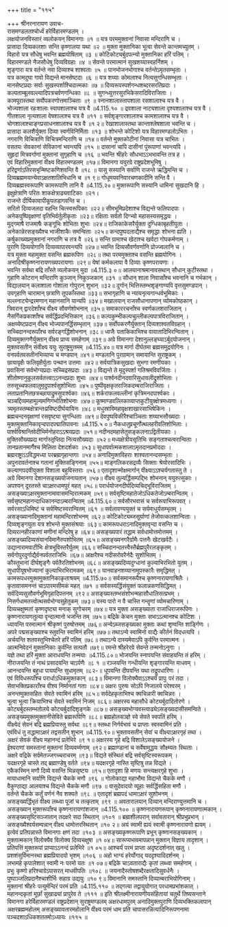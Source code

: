 +++
title = "११५"

+++
श्रीनरनारायण उवाच-  
रासमण्डलतश्चोर्ध्वं हरेर्विहारमण्डलम् ।  
लक्षयोजनविस्तारं व्यलोकयन् विमानगाः ॥१ ॥
यत्र परममुक्तानां निवासा मन्दिराणि च ।  
प्रासादा दिव्यकलशाः सन्ति कृष्णालया यथा ॥२ ॥
मुक्ता मुक्तानिका भूत्वा सेवन्ते कान्तमच्युतम् ।  
विहारो यत्र सौधेषु भवन्ति ब्रह्मयोषिताम् ॥३ ॥
कोटिकोट्यर्बुदपत्न्यो मुक्तानिका हरिं पतिम् ।  
विहारमण्डले नैजसौधेषु दिव्यविग्रहाः ॥४ ॥
सेवन्ते परमात्मानं सुखशय्यास्वहर्निशम् ।  
शृङ्गारा यत्र वर्तन्ते नवा दिव्याश्च शाश्वताः ॥५ ॥
पानभोजनभोगाश्च वर्तन्तेऽमृतसम्भृताः ।  
यत्र कामदुघा गावो विद्यन्ते मानसेष्टदाः ॥६ ॥
यत्र शय्याः कोमलाश्च नित्यसुगन्धिसम्भृताः ।  
मानसेष्टप्रदाः सर्वाः सुखस्पर्शाश्चिदात्मकाः ॥७ ॥
दिव्यरूपस्पर्शगन्धशब्दरसरतिप्रदाः ।  
कल्पताम्बूलवल्ल्यादिपत्रचर्वणगन्धिकाः ॥८ ॥
सुगन्ध्युत्तरसुरभिकेसरादिविराजिताः ।  
कामपूरास्तथा सर्वोपकरणोत्तमाञ्चिताः ॥९ ॥
स्नानशालास्तापशाला रसशालाश्च यत्र वै ।  
भोज्यशाला रहःशालाः स्वापशालाश्च यत्र वै ॥4.115.१० ॥
द्रवशाला नाट्यशाला दृश्यशालाश्च यत्र वै ।  
गीतशाला नृत्यशाला वेषशालाश्च यत्र वै ॥११ ॥
सर्वशृङ्गारशालाश्च कामशालाश्च यत्र वै ।  
भोगशालाश्चाङ्गप्रसाधनशालाश्च यत्र वै ॥१ २॥
रेखाशालास्तथा कान्ताश्लेषशाला भवन्ति च ।  
प्रासादा कलशैर्युक्ता दिव्या स्वर्णविनिर्मिताः ॥१३ ॥
शोभन्ते कोटिशो यत्र विहारमण्डलोऽभितः ।  
नगराणि विचित्राणि विचित्रमन्दिराणि च ॥१४॥
वर्तन्ते मुक्तकोटीनां निवासा यत्र चाभितः ।  
वसतयः सेवकानां सेविकानां भवन्त्यपि ॥१५ ॥
दासानां चापि दासीनां पुंरूपाणां भवन्त्यपि ।  
सुहृदां मित्रवर्गाणां मुक्तानां सुगृहाणि च ॥१६ ॥
भवन्ति श्रीहरेः सौधभाऽऽभभावन्ति तत्र ह ।  
एवं विहारिमुक्तानां वीक्ष्य विहारमण्डलम् ॥१७॥
विमानगा ययुरग्रे राष्ट्रप्रदेशभूमिषु ।  
हरिद्वर्णाऽतिरसभृन्मिष्टकणिशवन्ति वै ॥१८ ॥
यासु सस्यानि सर्वाणि राजन्ते ऋद्धिमन्ति च ।  
दिव्यब्रह्ममयान्येवाऽक्षतशालिभिधानि च ॥१ ९॥
गोधूमयवनिवारचणकादीनि सन्ति वै ।  
दिव्यब्रह्मस्वरूपाणि कामरूपाणि तानि वै ॥4.115.२०॥
मुक्तरूपाणि सस्यानि धामिनां सुखदानि हि ।  
इक्षुक्षेत्राणि परितः शाकक्षेत्राढ्यवाटिकाः ॥२१।  
राजन्ते दीर्घिकावापीकूपतडागवन्ति च ।  
सरितो दिव्यजलदा वहन्ति चित्स्वरूपिकाः ॥२२॥
सीमभूमिप्रदेशाश्च विद्यन्ते फलिपादपाः ।  
अनेकपुष्पिवृक्षाणां वृतिभिर्वर्तुलीकृताः ॥२३॥
रक्षिताः सर्वतो दिग्भ्यो महासस्यसमृद्धयः ।  
मुद्गमाषै राजमाषैः कङ्गूभिः शोभिताः शुभाः ॥२४॥
राजिकाकेसरैर्युक्ता दुग्धिकाबृहतीयुताः ।  
अनेकान्नेरसङ्ख्यैश्च भाजीशाकैः समन्विताः ॥२५॥
कन्दपुष्पदलाद्यैश्च समृद्धाः शोभना ह्यति ।  
कर्षुकाख्यप्रमुक्तानां नगराणि च तत्र वै ॥२६॥
सन्ति ग्रामाश्च खेटाश्च खर्वटा गोपकर्मणाम् ।  
पुराणि दिव्ययोगानि दिव्यव्यापारवन्त्यपि ॥२७॥
भवन्ति दिव्यसौवर्णवर्णानि प्रोज्ज्वलानि च ।  
यत्र मुक्ता महामुक्ता वसन्ति ब्रह्मरूपिणः ॥२८॥
तथा परममुक्ताश्च वसन्ति ब्रह्मयोगिनः ।  
अनादिश्रीकृष्णनारायणख्यपरायणाः ॥२९॥
येषां कर्मकलापा वै दिव्याः कृष्णपरायणाः ।  
भवन्ति सर्वथा बद्रि ताँस्ते व्यलोकयन् मुदा ॥4.115.३ ०॥
आलयानाश्रमानावसथान् सौधान् कुटीस्तथा ।  
गृहाणि कोटरान् मन्दिराणि कुञ्जान् निकुञ्जकान् ॥३१ ॥
सौधान् शाला निवासाँश्च भवनानि च गर्भकान् ।  
विद्यालयान् कलाशाला गोशाला गोपुरान् शुभान् ॥३२॥
दुर्गान् भित्तिस्तम्भशृङ्गाण्यपि वृत्तसुमण्डपान् ।  
उपगृहाणि चारामान् छत्राणि तूपकाँस्तथा ॥३३॥
सभागृहाणि च न्यायनृत्यगान्धर्वभूमिकाः ।  
मल्लनाट्येन्द्ररमणान् महानसानि यान्यपि ॥३४॥
मखालयान् राजसौधानापणान् व्योमकोष्ठकान् ।  
त्रिवरान् द्वारदेशाँश्च वीक्ष्य सौवर्णशोभनान् ॥३५॥
समाकाररचनाँश्च स्वर्णकलशराजितान् ।  
नैसर्गिकप्रकाशाँश्च सर्वर्द्धिप्रदभित्तिकान् ॥३६॥
कल्पकुम्भीकल्पचुल्लीकल्पपात्रविराजितान् ।  
अक्षय्येष्टप्रदान् वीक्ष्य भोज्यपानर्द्धिसम्भृतान् ॥३७॥
सर्वोपकरणैर्युक्तान् दिव्यशाश्वतविग्रहान् ।  
सच्चिदानन्दरूपाँश्च सर्वरङ्गर्द्धिशोभनान् ॥३८॥
ध्वजैः पताकिकाभिश्च वावातादिभिरन्वितान् ।  
दिव्यमुक्तगणैर्युक्तान् वीक्ष्य प्राप्य समर्हणाम् ॥३९॥
अग्रे विमानगा देशानुल्लङ्घ्याऽर्बुदयोजनान् ।  
मुक्तवसतीन् संवीक्ष्य ययुः सुराष्ट्रमुत्तमम् ॥4.115.४०॥
यत्र मार्गा दीर्घतमा ब्रह्मसमुद्रयोगिनः ।  
वनपर्वतवसतीनभिव्याप्य च मण्डपान् ॥४१॥
मण्डलानि पुरग्रामान् समायान्ति सुराष्ट्रकम् ।  
छायावृक्षैः फलिवृक्षैर्युताः पन्थान उत्तमाः ॥४२॥
सर्वयात्रिकसुखदाः सुभगा रमणीयकाः ।  
प्रवासिनां सर्वभोग्यप्रदाः सच्चिद्रसप्रदाः ॥४३॥
विद्यन्ते ते मृदुस्पर्शा गतिश्रमविवर्जिताः ।  
शीतोष्णानुकूलसर्वतत्त्वाऽऽनन्दप्रदाः शुभाः ॥४४॥
पार्श्वनदीनदवारिसुधावलीद्रुशोभिताः ।  
तरुसूच्चफलवालुमृदुपार्श्वसुशोभिताः ॥४५॥
पुष्पीवृक्षकृतराजिकदम्बराजिराजिताः ।  
लताप्रतानितछत्रच्छायाद्रुमसुपार्श्वकाः ॥४६॥
शर्कराफलवल्लीनां कृत्रिमनदपार्श्वकाः ।  
चञ्चद्दिव्यमहामूल्यमणिगर्भातिशोभनाः ॥४७॥
कूष्माण्डवल्लिकाव्याप्तकुटीयुक्क्षेत्रमध्यगाः ।  
त्र्यमृतस्तम्बक्षेत्रान्तःप्रविष्टदीर्घयायिनः ॥४८॥
मधुस्राविमहावृक्षशाखारसाभिषेकिनः ।  
ब्रह्मचन्दनवृक्षाणां रसवृष्ट्या सुगन्धिताः ॥४९॥
देवपुष्पविकीरैश्चाञ्चिताः शय्याभसौख्यदाः ।  
मुक्तमुक्तानिकावृन्दपादपद्मातिपावनाः ॥4.115.५ ०॥
नैकधातुप्रचूर्णोत्थलहरीवलिशोभिताः ।  
पार्श्वविश्रान्तिवेदीभिर्मनोहराऽऽश्रयप्रदाः ॥५१॥
नदीनदमहासेतुसङ्कलनाऽद्वितीयकाः ।  
मुक्तिसौख्यप्रदा मार्गास्तृप्तिदा नित्यसौख्यदाः ॥५२॥
मध्यक्षेत्रीयसृतिभिः सङ्गताश्चत्वरान्विताः ।  
तानप्रतानमार्गैश्च मिलिता देशदर्शकाः ॥५३॥
सुधापर्वात्मकशालाऽमृतदानप्रमोददाः ।  
ब्रह्मराष्ट्राऽऽविद्धमध्या परब्रह्मगृहान्तगाः ॥५४॥
अनादिमुक्तविहराः शाश्वतानन्दसम्भृताः ।  
अपुनरावर्तनाश्च गतानां मुक्तिसङ्गिनाम् ॥५५॥
माङ्गलिकरसद्रव्यैः सिक्ताः श्रेयोरसादिभिः ।  
कल्याणपदवीयुक्ता विशाला बहुविस्तराः ॥५६॥
एतादृशान्मोक्षमार्गान् वीक्ष्याऽऽश्चर्यगतास्तु ते ।  
अग्रे विमानगा देशानसङ्ख्ययोजनायतान् ॥५७॥
वीक्ष्य तुल्यर्द्धिसम्पद्भिः शोभनान् ययुरुत्सुकाः ।  
अपश्यन् दूरतस्ते चाऽक्षरधामपुरं महत् ॥५८॥
परार्धयोजनदीर्घदिव्यचिद्भूविराजितम् ।  
असङ्ख्याऽक्षरमुक्तानामावासमन्दिरात्मकम् ॥५९॥
सर्वसृष्टिमहातेजोऽधिकतेजोऽम्बरान्वितम् ।  
सर्वसृष्टमहानन्दाधिकानन्दाऽम्बरान्वितम् ॥4.115.६०॥
सर्वसौरभवासं च सर्वरूपाभिरूपवत् ।  
सर्वरसाऽधिमिष्टं च सर्वमिष्टस्वरान्वितम् ॥६१ ॥
सर्वलावण्ययुक्तं च सर्वमाधुर्यसम्भृतम् ।  
असङ्ख्यानादिमुक्तानां महामन्दिरशोभनम् ॥६२॥
कोटिकोट्यब्जसूर्याणां तेजोवत्कलशान्विताः ।  
दिव्यशृङ्गयुता यत्र शोभन्ते मुक्तसंश्रयाः ॥६३॥
कामरूपधराऽनादिमुक्तवृन्दा वसन्ति च ।  
दिव्यरत्नहीरकाणां मणीनां मन्दिरेषु ह ॥६४॥
असङ्ख्यपारं तद्धाम सर्वधामोत्तमोत्तमम् ।  
असङ्ख्यदिव्यसंयानविमानैरुपशोभितम् ॥६५॥
असङ्ख्यनगरैर्ग्रामैः पत्तनैः खेटखर्वटैः ।  
उद्यानारामवाटीभिः क्षेत्रभूविस्तरैर्युतम् ॥६६॥
सच्चिदानन्दतत्त्वैस्तैर्ब्रह्मपुरैरलङ्कृतम् ।  
सर्वगोपुरदुर्गाद्यैर्वनपर्वतराजिभिः ॥६७॥
आक्षरैश्च नदीसरोवरैर्नदैः सुशोभितम् ।  
कौस्तुभानां दीर्घशृङ्गैः पर्वतैरतिशोभनम् ॥६८॥
असङ्ख्यदिव्यदुग्धानां कुल्याभिरभितो युतम् ।  
सुधापीयूषभोज्यानां कुल्याभिरभिरामकम् ॥६९॥
यानवाहनशय्यानामुपस्कारैः समृद्धिमत् ।  
कामरूपधरमुक्तमुक्तानिकाकृताश्रयम् ॥4.115.७०॥
सर्वसमानरूपैश्च कृष्णनारायणाश्रितैः ।  
कृतावासमनन्तं चाऽपारमसीमकं महत् ॥७१ ॥
सर्वसस्यर्द्धिसंयुक्तं फलान्नकणसिद्धिमत् ।  
सर्वदिव्यसुसौवर्णभूमिगृहादिपत्तनम् ॥९२॥
असङ्ख्यस्तम्भसंशोभन्महासौधालिसत्प्रभम् ।  
निसर्गधामतत्त्वोत्थसर्वभोग्यसुहेतुकम् ॥७३॥
यस्य पारो न वै चास्ति गन्तॄणां व्योमचारिणाम् ।  
दिव्यचक्षुष्मतां कृष्णदृष्ट्या मनाक् सुगोचरम् ॥७४॥
यत्र मुक्ता असङ्ख्याता राजाधिराजरूपिणः ।  
कृष्णनारायणतुल्या वृन्दात्मानो भजन्ति तम् ॥७५॥
बद्रिके केचन मुक्ताः सभाऽऽत्मानश्च कोटिशः ।  
ध्यायन्ति परमात्मानं श्रीकृष्णं पुरुषोत्तमम् ॥७६॥
अन्येऽब्जसङ्ख्यका मुक्ताः कथां शृण्वन्ति शार्ङ्गिणः ।  
अपरे पद्मसङ्ख्याश्च स्तुवन्ति स्वामिनं हरिम् ॥७७॥
तथाऽन्ये स्वामिनो वाद्यैः कीर्तनं विदधत्यपि ।  
अर्चयन्ति शतवस्तुभिश्चेतरे हरिं पतिम् ॥७८॥
तथाऽन्ये दास्यमेवाऽपि कुर्वन्ति परमात्मनः ।  
आत्मनिवेदनं मुक्तानिकाः कुर्वन्ति सत्पतौ ॥७९॥
रमन्ते श्रीहरेरग्रे सेवन्ते तन्मनोऽनुगाः ।  
यज्ञे तथा हरिं मुक्ता आराधयन्ति तन्मयाः ॥4.115.८०॥
भोजयन्ति स्नापयन्ति संवाहयन्ति तं हरिम् ।  
नीराजयन्ति तं नाथं प्रसादयन्ति चाऽर्पणैः ॥८ १ ॥
रञ्जयन्ति गन्धीयन्ति शृङ्गारयन्ति माधवम् ।  
आनन्दयन्ति बहुधा पाययन्ति सुधामृतम् ॥८२-॥
धूपयन्ति दीपयन्ति यथा तद्रूपधारिणः ।  
एवं विविधरूपाँश्च परार्धाऽधिकमुक्तकान् ॥८३॥
विमानगा विलोक्यैवाऽऽश्चर्यं प्रापुः परं तदा ।  
सेवाभक्तिप्रकाराँश्च वीश्य निर्मानतां गताः ॥८४॥
अक्षरः पुरुषः सोऽपि निजालये परेश्वरम् ।  
अनन्तमुक्तसहितः सेवते स्वामिनं हरिम् ॥८५॥
सर्वदेहकृताभिश्च क्वचिन्नारी क्वचिन्नरः ।  
भूत्वा भूत्वा क्रियाभिश्च सेवते स्वामिनं निजम् ॥८६॥
अक्षरस्य महासौधे कोट्यर्बुदादितोरणे ।  
कोट्यर्बुदस्तम्भतोलये कोट्यर्बुदादिशृङ्गके ॥८७॥
असङ्ख्यभोग्यवस्त्वाढ्येऽसङ्ख्यदासीसमन्विते ।  
असङ्ख्यमुक्तमुक्तानीसेविते ब्रह्मरूपिणि ॥८८॥
ब्रह्महोलसञ्ज्ञे स्वे सेवते स्वपतिं हरिम् ।  
वीक्ष्येदं सेवनं बद्रि ब्रह्मप्रियास्तु सर्वथा ॥८९॥
स्तब्धा निर्गर्वभावं च प्राप्ताः स्वस्वामिनं प्रति ।  
एवंविधं तु तद्धामाऽक्षरं तद्वसतीन् शुभान् ॥4.115.९०॥
भुक्तावसतीन् सेवां च वीक्ष्याऽक्षरगृहं तथा ।  
अक्षरं सेवकं वीक्ष्य महानन्दं प्रलेभिरे ॥९ १॥
अक्षरस्य गृहे बद्रि विशालेऽसङ्ख्ययोजने ।  
ईश्वराणां समस्तानां मुक्तानां दिव्यवर्म्मणाम् ॥९२॥
ब्रह्माण्डानां च सर्वेषामुद्धयः सौक्ष्म्यतः स्थिताः ।  
अक्षरे वद्रिके सर्वमेतज्जगच्चराचरम् ॥९३॥
विद्यते संस्थितं बद्रि सर्वसृष्टिस्वरूपकम् ।  
यदक्षरगृहे चास्ते तद् ब्रह्माण्डेषु वर्तते ॥९४॥
यदक्षरगृहे नास्ति सृष्टिषु तन्न विद्यते ।  
एकैकस्मिन् मणौ दिव्ये वसन्ति भिन्नसृष्टयः ॥९५॥
एतादृशा हि मणयः सन्त्यक्षरगृहे शुभाः ।  
मायाधामानि सर्वाणि विद्यन्ते चैकके मणौ ॥९६ ॥
गोलोकाद्या महाभौमा विद्यन्ते चैकके मणौ ।  
वैकुण्ठाद्या आलयाश्च विद्यन्ते चैकके मणौ ॥९७ ॥
वासुदेवादयो व्यूहाः सर्वर्द्धिसहिता मणौ ।  
वर्तन्ते चैकके कर्तुं वर्णनं नैव शक्यते ॥९८ ॥
एतादृशं ब्रह्मपदं धामाऽक्षरं सुशोभनम् ।  
असङ्ख्यर्द्धिभृतं वीक्ष्य लब्ध्वा पूजां च तत्कृताम् ॥९९ ॥
अवतारालयान् दिव्यान् मन्दिराण्युत्तमानि च ।  
असङ्ख्यान् मुक्तरूपाँश्च कृष्णनारायणांशजान् ॥4.115.१०० ॥
कृष्णनारायणरूपान् कृष्णनारायणात्मकान् ।  
असङ्ख्यसृष्टिसञ्जातान् तदक्षरे सदा स्थितान् ॥१०१ ॥
ब्रह्मशीलपरान् सर्वावतारान् श्रीप्रभुप्रभान् ।  
असङ्ख्यैश्वर्यसम्पन्नान् वीक्ष्य धामोत्तरस्थितान् ॥१० २॥
अयं स्वामी ह्ययं स्वामी कृष्णनारायणो ह्ययम् ।  
इत्येवं प्रतिपन्नास्ते विमानगाः क्षणं तदा ॥१०३ ॥
असङ्ख्यकृष्णरूपाणि प्रभून् कृष्णानसङ्ख्यकान् ।  
मुक्तात्मकान् विलोक्यैव विलोक्य दिव्यचक्षुषा ॥१ ०४॥
सारूप्यभावमापन्नान् मुक्तान् विज्ञाय तादृशान् ।  
प्रतिपत्तिं मुक्तरूपां प्राप्याऽऽनन्दं प्रलेभिरे ॥१ ०५॥
आश्चर्यं परमं प्राप्ता अदृष्टदर्शनात् खलु ।  
प्रशशंसुर्विमानस्था ब्रह्मप्रियादयो भृशम् ॥१०६ ॥
अहो भाग्यं हरेर्योगाद् यददृश्यादिदर्शनम् ।  
लभामहे कृपालेशात् स्वामी नः परमो यतः ॥१ ०७॥
बद्रिके चाऽवताराद्यैः कृतां लब्ध्वा समर्हणाम् ।  
प्रभुः कृष्णो हरिश्चाग्रेऽपासरत् माधवीपतिः ॥१०८ ॥
जयनादैस्तोषशब्दैरक्षतादिसुवर्धनैः ।  
पुष्पाञ्जलिप्रदानैश्चाशीर्भिः सहाग्र उद्ययुः ॥१० ९॥
विमानानि समस्तानि दिव्याम्बराभियोगिनाम् ।  
मुक्तानां श्रीहरेः पत्युर्मन्दिरं परमं प्रति ॥4.115.११० ॥
तद्गत्या तद्वायुयोगात् परधामप्रभांशकात् ।  
महानन्दकृतां मूर्छां सुखाढ्यां प्रापुरेव ते ॥१११ ॥
इति श्रीलक्ष्मीनारायणीयसंहितायां चतुर्थे तिष्यसन्ताने विमानगा हरेर्विहारमण्डलं राष्ट्रप्रदेशान् सुराष्ट्रमण्डलम् अक्षरधामपुरम् अनादिमुक्तपुराणि दिव्यभक्तिकलापान् अक्षरब्रह्ममहोलम् असङ्ख्यावतारमहोलानि वीक्ष्य परमं धाम प्रति चापासरन्नित्यादिनिरूपणनामा पञ्चदशाऽधिकशततमोऽध्यायः ॥११५ ॥
    
    
